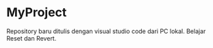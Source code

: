 # MyProject
Repository baru ditulis dengan visual studio code dari PC lokal.
Belajar Reset dan Revert.